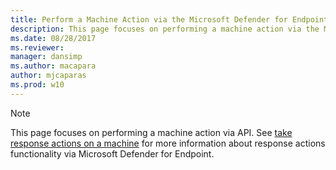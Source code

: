 ```yaml
---
title: Perform a Machine Action via the Microsoft Defender for Endpoint API
description: This page focuses on performing a machine action via the Microsoft Defender for Endpoint API.
ms.date: 08/28/2017
ms.reviewer: 
manager: dansimp
ms.author: macapara
author: mjcaparas
ms.prod: w10
---
```


>[!Note]
> This page focuses on performing a machine action via API. See [take response actions on a machine](/microsoft-365/security/defender-endpoint/respond-machine-alerts.md) for more information about response actions functionality via Microsoft Defender for Endpoint.
